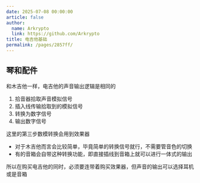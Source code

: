 ```yaml
---
date: 2025-07-08 00:00:00
article: false
author: 
  name: Arkrypto
  link: https://github.com/Arkrypto
title: 电吉他基础
permalink: /pages/2857ff/
---
```


## 琴和配件

和木吉他一样，电吉他的声音输出逻辑是相同的

1. 拾音器拾取声音模拟信号
2. 插入线传输拾取到的模拟信号
3. 转换为数字信号
4. 输出数字信号

这里的第三步数模转换会用到效果器

- 对于木吉他而言会比较简单，毕竟简单的转换信号就行，不需要管音色的切换
- 有的音箱会自带这种转换功能，即直接插线到音箱上就可以进行一体式的输出

所以在购买电吉他的同时，必须要连带着购买效果器，但声音的输出可以选择耳机或是音箱
